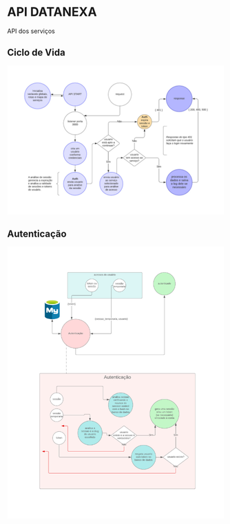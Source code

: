 # API DATANEXA
API dos serviços

## Ciclo de Vida

<img src="Ciclo_API.jpeg">

## Autenticação

<img src="Autentication.jpeg">
